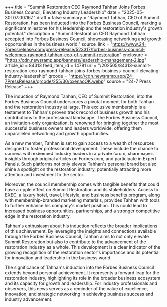 +++
title = "Summit Restoration CEO Raymond Tahhan Joins Forbes Business Council, Elevating Industry Leadership"
date = "2025-05-30T07:00:16Z"
draft = false
summary = "Raymond Tahhan, CEO of Summit Restoration, has been inducted into the Forbes Business Council, marking a significant milestone for his leadership and the restoration industry's growth potential."
description = "Summit Restoration CEO Raymond Tahhan accepted into Forbes Business Council, showcasing networking and growth opportunities in the business world."
source_link = "https://www.24-7pressrelease.com/press-release/523317/forbes-business-council-welcomes-raymond-tahhan-ceo-of-summit-restoration"
enclosure = "https://cdn.newsramp.app/banners/leadership-management-2.jpg"
article_id = 84313
feed_item_id = 14781
url = "/202505/84313-summit-restoration-ceo-raymond-tahhan-joins-forbes-business-council-elevating-industry-leadership"
qrcode = "https://cdn.newsramp.app/24-7PressRelease/qrcode/255/30/oxenaoOK.webp"
source = "24-7 Press Release"
+++

<p>The induction of Raymond Tahhan, CEO of Summit Restoration, into the Forbes Business Council underscores a pivotal moment for both Tahhan and the restoration industry at large. This exclusive membership is a testament to Tahhan's proven track record of business growth and his contributions to the professional landscape. The Forbes Business Council, an invitation-only organization, is renowned for bringing together the most successful business owners and leaders worldwide, offering them unparalleled networking and growth opportunities.</p><p>As a new member, Tahhan is set to gain access to a wealth of resources designed to foster professional development. These include the chance to connect with esteemed industry leaders in a private forum, share expert insights through original articles on Forbes.com, and participate in Expert Panels. Such platforms not only elevate Tahhan's personal brand but also shine a spotlight on the restoration industry, potentially attracting more attention and investment to the sector.</p><p>Moreover, the council membership comes with tangible benefits that could have a ripple effect on Summit Restoration and its stakeholders. Access to EXEC, a luxury hotel, travel, lifestyle, and business benefits program, along with membership-branded marketing materials, provides Tahhan with tools to further enhance his company's market position. This could lead to increased business opportunities, partnerships, and a stronger competitive edge in the restoration industry.</p><p>Tahhan's enthusiasm about his induction reflects the broader implications of this achievement. By leveraging the insights and connections available through the Forbes Business Council, Tahhan aims to not only elevate Summit Restoration but also to contribute to the advancement of the restoration industry as a whole. This development is a clear indicator of the growing recognition of the restoration sector's importance and its potential for innovation and leadership in the business world.</p><p>The significance of Tahhan's induction into the Forbes Business Council extends beyond personal achievement. It represents a forward leap for the restoration industry, highlighting its role in the broader business ecosystem and its capacity for growth and leadership. For industry professionals and observers, this news serves as a reminder of the value of excellence, innovation, and strategic networking in achieving business success and industry advancement.</p>